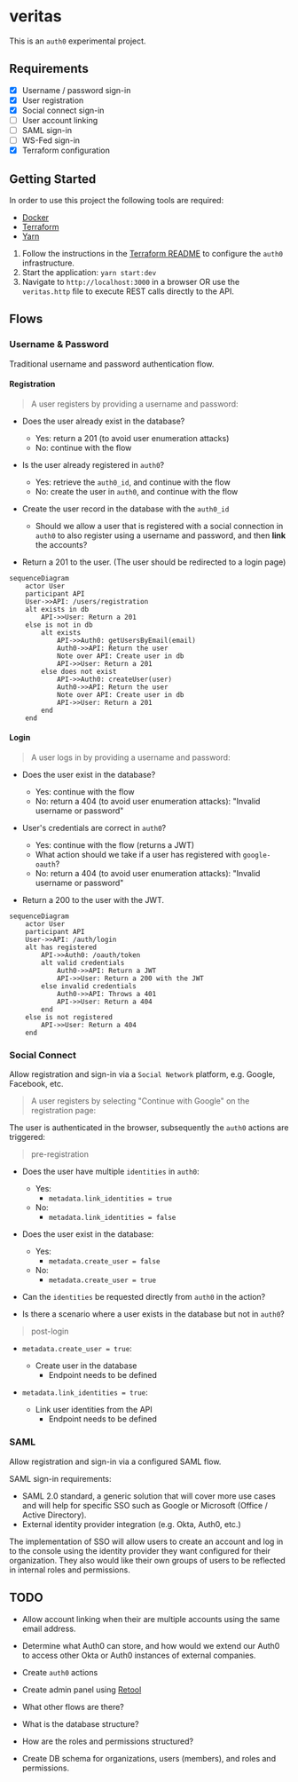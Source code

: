 # veritas

This is an `auth0` experimental project.

## Requirements

- [x] Username / password sign-in
- [x] User registration
- [x] Social connect sign-in
- [ ] User account linking
- [ ] SAML sign-in
- [ ] WS-Fed sign-in
- [x] Terraform configuration

## Getting Started

In order to use this project the following tools are required:

- [Docker](https://www.docker.com/products/docker-desktop)
- [Terraform](https://learn.hashicorp.com/tutorials/terraform/install-cli)
- [Yarn](https://yarnpkg.com/getting-started/install)

1. Follow the instructions in the [Terraform README](./terraform/README.md) to configure the `auth0`
   infrastructure.
2. Start the application: `yarn start:dev`
3. Navigate to `http://localhost:3000` in a browser OR use the `veritas.http` file to execute REST
   calls directly to the API.

## Flows

### Username & Password

Traditional username and password authentication flow.

#### Registration

> A user registers by providing a username and password:

- Does the user already exist in the database?

  - Yes: return a 201 (to avoid user enumeration attacks)
  - No: continue with the flow

- Is the user already registered in `auth0`?

  - Yes: retrieve the `auth0_id`, and continue with the flow
  - No: create the user in `auth0`, and continue with the flow

- Create the user record in the database with the `auth0_id`

  - Should we allow a user that is registered with a social connection in `auth0` to also register
    using a username and password, and then **link** the accounts?

- Return a 201 to the user. (The user should be redirected to a login page)

```mermaid
sequenceDiagram
    actor User
    participant API
    User->>API: /users/registration
    alt exists in db
        API->>User: Return a 201
    else is not in db
        alt exists
            API->>Auth0: getUsersByEmail(email)
            Auth0->>API: Return the user
            Note over API: Create user in db
            API->>User: Return a 201
        else does not exist
            API->>Auth0: createUser(user)
            Auth0->>API: Return the user
            Note over API: Create user in db
            API->>User: Return a 201
        end
    end
```

#### Login

> A user logs in by providing a username and password:

- Does the user exist in the database?

  - Yes: continue with the flow
  - No: return a 404 (to avoid user enumeration attacks): "Invalid username or password"

- User's credentials are correct in `auth0`?

  - Yes: continue with the flow (returns a JWT)
  - What action should we take if a user has registered with `google-oauth`?
  - No: return a 404 (to avoid user enumeration attacks): "Invalid username or password"

- Return a 200 to the user with the JWT.

```mermaid
sequenceDiagram
    actor User
    participant API
    User->>API: /auth/login
    alt has registered
        API->>Auth0: /oauth/token
        alt valid credentials
            Auth0->>API: Return a JWT
            API->>User: Return a 200 with the JWT
        else invalid credentials
            Auth0->>API: Throws a 401
            API->>User: Return a 404
        end
    else is not registered
        API->>User: Return a 404
    end
```

### Social Connect

Allow registration and sign-in via a `Social Network` platform, e.g. Google, Facebook, etc.

> A user registers by selecting "Continue with Google" on the registration page:

The user is authenticated in the browser, subsequently the `auth0` actions are triggered:

> pre-registration

- Does the user have multiple `identities` in `auth0`:

  - Yes:
    - `metadata.link_identities = true`
  - No:
    - `metadata.link_identities = false`

- Does the user exist in the database:

  - Yes:
    - `metadata.create_user = false`
  - No:
    - `metadata.create_user = true`

- Can the `identities` be requested directly from `auth0` in the action?
- Is there a scenario where a user exists in the database but not in `auth0`?

> post-login

- `metadata.create_user = true`:

  - Create user in the database
    - Endpoint needs to be defined

- `metadata.link_identities = true`:

  - Link user identities from the API
    - Endpoint needs to be defined

### SAML

Allow registration and sign-in via a configured SAML flow.

SAML sign-in requirements:

- SAML 2.0 standard, a generic solution that will cover more use cases and will help for specific
  SSO such as Google or Microsoft (Office / Active Directory).
- External identity provider integration (e.g. Okta, Auth0, etc.)

The implementation of SSO will allow users to create an account and log in to the console using the
identity provider they want configured for their organization. They also would like their own groups
of users to be reflected in internal roles and permissions.

## TODO

- Allow account linking when their are multiple accounts using the same email address.

- Determine what Auth0 can store, and how would we extend our Auth0 to access other Okta or Auth0
  instances of external companies.

- Create `auth0` actions

- Create admin panel using [Retool](https://retool.com/)

- What other flows are there?

- What is the database structure?

- How are the roles and permissions structured?

- Create DB schema for organizations, users (members), and roles and permissions.
